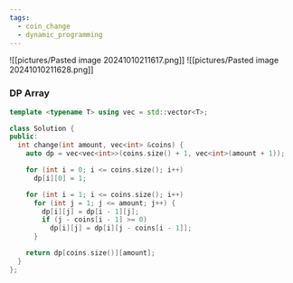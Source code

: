 ```yaml
---
tags:
  - coin_change
  - dynamic_programming
---
```

![[pictures/Pasted image 20241010211617.png]]
![[pictures/Pasted image 20241010211628.png]]


### DP Array

```c++
template <typename T> using vec = std::vector<T>;

class Solution {
public:
  int change(int amount, vec<int> &coins) {
    auto dp = vec<vec<int>>(coins.size() + 1, vec<int>(amount + 1));

    for (int i = 0; i <= coins.size(); i++)
      dp[i][0] = 1;

    for (int i = 1; i <= coins.size(); i++)
      for (int j = 1; j <= amount; j++) {
        dp[i][j] = dp[i - 1][j];
        if (j - coins[i - 1] >= 0)
          dp[i][j] = dp[i][j - coins[i - 1]];
      }

    return dp[coins.size()][amount];
  }
};
```
